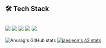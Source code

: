## 🛠️ Tech Stack
<img src="https://img.shields.io/badge/C-A8B9CC?style=for-the-badge&logo=C&logoColor=FFFFFF"/> <img src="https://img.shields.io/badge/C++-00599C?style=for-the-badge&logo=C%2B%2B&logoColor=FFFFFF"/> <img src="https://img.shields.io/badge/TypeScript-3178C6?style=for-the-badge&logo=Typescript&logoColor=FFFFFF"/> <img src="https://img.shields.io/badge/React-0088CC?style=for-the-badge&logo=React&logoColor=FFFFFF"/> <img src="https://img.shields.io/badge/Redux-764ABC?style=for-the-badge&logo=Redux&logoColor=FFFFFF"/>
---
![Anurag's GitHub stats](https://github-readme-stats.vercel.app/api?username=Oris482&show_icons=true&theme=radical)
[![jaesjeon's 42 stats](https://badge42.vercel.app/api/v2/cla2ehfnp00440gkv2n649tk1/stats?cursusId=21&coalitionId=85)](https://github.com/JaeSeoKim/badge42)


<!--
**Oris482/Oris482** is a ✨ _special_ ✨ repository because its `README.md` (this file) appears on your GitHub profile.

Here are some ideas to get you started:

- 🔭 I’m currently working on ...
- 🌱 I’m currently learning ...
- 👯 I’m looking to collaborate on ...
- 🤔 I’m looking for help with ...
- 💬 Ask me about ...
- 📫 How to reach me: ...
- 😄 Pronouns: ...
- ⚡ Fun fact: ...
-->
